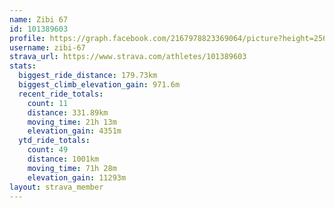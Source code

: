 ```yaml
---
name: Zibi 67
id: 101389603
profile: https://graph.facebook.com/2167978823369064/picture?height=256&width=256
username: zibi-67
strava_url: https://www.strava.com/athletes/101389603
stats:
  biggest_ride_distance: 179.73km
  biggest_climb_elevation_gain: 971.6m
  recent_ride_totals:
    count: 11
    distance: 331.89km
    moving_time: 21h 13m
    elevation_gain: 4351m
  ytd_ride_totals:
    count: 49
    distance: 1001km
    moving_time: 71h 28m
    elevation_gain: 11293m
layout: strava_member
--- 
```

